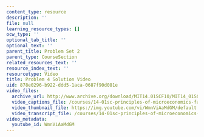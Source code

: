 ```yaml
---
content_type: resource
description: ''
file: null
learning_resource_types: []
ocw_type: ''
optional_tab_title: ''
optional_text: ''
parent_title: Problem Set 2
parent_type: CourseSection
related_resources_text: ''
resource_index_text: ''
resourcetype: Video
title: Problem 4 Solution Video
uid: 878e0296-b922-ddd5-1aca-0687f90d081e
video_files:
  archive_url: http://www.archive.org/download/MIT14.01SCF10/MIT14_01SCF10_problem_2-4_300k.mp4
  video_captions_file: /courses/14-01sc-principles-of-microeconomics-fall-2011/6ec8857a4c1e55d9a36e7f66fb6110be_WmnViAaMdGM.vtt
  video_thumbnail_file: https://img.youtube.com/vi/WmnViAaMdGM/default.jpg
  video_transcript_file: /courses/14-01sc-principles-of-microeconomics-fall-2011/22976bf58d2ce85b281891234fcd8997_WmnViAaMdGM.pdf
video_metadata:
  youtube_id: WmnViAaMdGM
---
```

